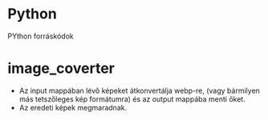 # Python
PYthon forráskódok

# image_coverter
* Az input mappában lévő képeket átkonvertálja webp-re, (vagy bármilyen más tetszőleges kép formátumra) és az output mappába menti őket.
* Az eredeti képek megmaradnak.

